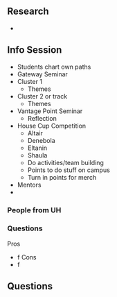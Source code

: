 ## Research

- 

## Info Session

- Students chart own paths
- Gateway Seminar
- Cluster 1
	- Themes
- Cluster 2 or track
	- Themes
- Vantage Point Seminar
	- Reflection
- House Cup Competition
	- Altair
	- Denebola
	- Eltanin
	- Shaula
	- Do activities/team building
	- Points to do stuff on campus
	- Turn in points for merch
- Mentors
- 
### People from UH

### Questions

Pros
- f
Cons
- f

## Questions

